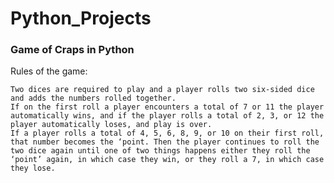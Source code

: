 # Python_Projects




### Game of Craps in Python
Rules of the game:

    Two dices are required to play and a player rolls two six-sided dice and adds the numbers rolled together.
    If on the first roll a player encounters a total of 7 or 11 the player automatically wins, and if the player rolls a total of 2, 3, or 12 the player automatically loses, and play is over.
    If a player rolls a total of 4, 5, 6, 8, 9, or 10 on their first roll, that number becomes the ‘point. Then the player continues to roll the two dice again until one of two things happens either they roll the ‘point’ again, in which case they win, or they roll a 7, in which case they lose.


    
